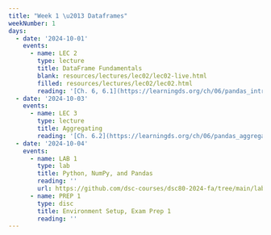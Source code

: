 ```yaml
---
title: "Week 1 \u2013 Dataframes"
weekNumber: 1
days:
  - date: '2024-10-01'
    events:
      - name: LEC 2
        type: lecture
        title: DataFrame Fundamentals
        blank: resources/lectures/lec02/lec02-live.html
        filled: resources/lectures/lec02/lec02.html
        reading: '[Ch. 6, 6.1](https://learningds.org/ch/06/pandas_intro.html)'
  - date: '2024-10-03'
    events:
      - name: LEC 3
        type: lecture
        title: Aggregating
        reading: '[Ch. 6.2](https://learningds.org/ch/06/pandas_aggregating.html)'
  - date: '2024-10-04'
    events:
      - name: LAB 1
        type: lab
        title: Python, NumPy, and Pandas
        reading: ''
        url: https://github.com/dsc-courses/dsc80-2024-fa/tree/main/labs/lab01
      - name: PREP 1
        type: disc
        title: Environment Setup, Exam Prep 1
        reading: ''
---
```

